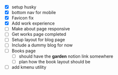 - [x] setup husky
- [x] bottom nav for mobile
- [x] Favicon fix
- [x] Add work experience
- [ ] Make about page responsive
- [ ] Get works page completed
- [ ] Setup layout for blog page
- [ ] Include a dummy blog for now
- [ ] Books page
  - [ ] should have the **garden** notion link somewhere
  - [ ] plan how the book layout should be
- [ ] add kmenu utility
